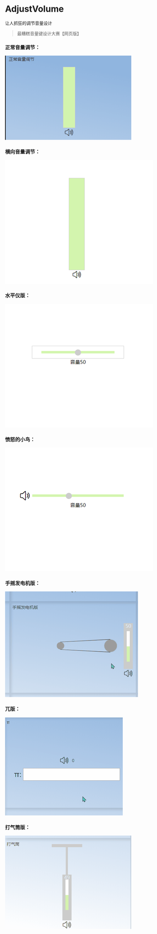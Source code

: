 # AdjustVolume
让人抓狂的调节音量设计
> 最糟糕音量键设计大赛【网页版】

### 正常音量调节：

![效果1](https://raw.githubusercontent.com/yimijianfang/AdjustVolume/master/images/1.gif)

### 横向音量调节：

![效果2](https://raw.githubusercontent.com/yimijianfang/AdjustVolume/master/images/2.gif)

### 水平仪版：

![效果3](https://raw.githubusercontent.com/yimijianfang/AdjustVolume/master/images/3.gif)

### 愤怒的小鸟：

![效果4](https://raw.githubusercontent.com/yimijianfang/AdjustVolume/master/images/4.gif)

### 手摇发电机版：

![效果5](https://raw.githubusercontent.com/yimijianfang/AdjustVolume/master/images/5.gif)

### 兀版：

![效果6](https://raw.githubusercontent.com/yimijianfang/AdjustVolume/master/images/6.gif)

### 打气筒版：

![效果7](https://raw.githubusercontent.com/yimijianfang/AdjustVolume/master/images/7.gif)
